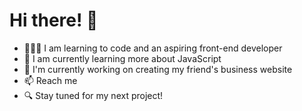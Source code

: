 <h1> Hi there! 👋</h1>
<p>
<ul>
<li>👩🏼‍💻 I am learning to code and an aspiring front-end developer</li>
<li>🌱 I am currently learning more about JavaScript</li>
<li>🔭 I'm currently working on creating my friend's business website</li>
<li>📫 Reach me 
<li>🔍 Stay tuned for my next project!
</ul>
